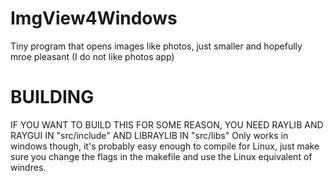# ImgView4Windows
 Tiny program that opens images like photos, just smaller and hopefully mroe pleasant (I do not like photos app)
# BUILDING
IF YOU WANT TO BUILD THIS FOR SOME REASON, YOU NEED RAYLIB AND RAYGUI IN "src/include" AND LIBRAYLIB IN "src/libs"
Only works in windows though, it's probably easy enough to compile for Linux, just make sure you change the flags
in the makefile and use the Linux equivalent of windres.
